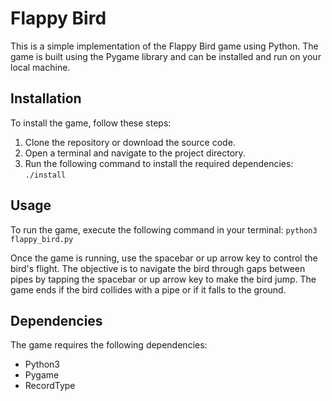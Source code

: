 # Flappy Bird

This is a simple implementation of the Flappy Bird game using Python. The game is built using the Pygame library and can be installed and run on your local machine.

## Installation

To install the game, follow these steps:
1. Clone the repository or download the source code.
2. Open a terminal and navigate to the project directory.
3. Run the following command to install the required dependencies:
   `./install`

## Usage

To run the game, execute the following command in your terminal:
`python3 flappy_bird.py`

Once the game is running, use the spacebar or up arrow key to control the bird's flight. The objective is to navigate the bird through gaps between pipes by tapping the spacebar or up arrow key to make the bird jump. The game ends if the bird collides with a pipe or if it falls to the ground.

## Dependencies

The game requires the following dependencies:
- Python3
- Pygame
- RecordType
